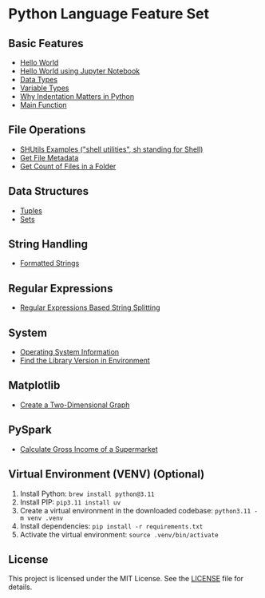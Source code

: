 # Python Language Feature Set

## Basic Features

- [Hello World](com/inbravo/core/HelloWorld.py)
- [Hello World using Jupyter Notebook](com/inbravo/core/HelloWorld.ipynb)
- [Data Types](com/inbravo/core/DataTypeTest.py)
- [Variable Types](com/inbravo/core/VariableTest.py)
- [Why Indentation Matters in Python](com/inbravo/core/IntendationTest.py)
- [Main Function](com/inbravo/core/MainFunctionTest.py)

## File Operations

- [SHUtils Examples ("shell utilities", sh standing for Shell)](com/inbravo/file/SHUtil_Test.py)
- [Get File Metadata](com/inbravo/file/File_Meta_Data.py)
- [Get Count of Files in a Folder](com/inbravo/file/File_Count.py)

## Data Structures

- [Tuples](com/inbravo/core/TupleTest.py)
- [Sets](com/inbravo/core/SetTest.py)

## String Handling

- [Formatted Strings](com/inbravo/string/FString.py)

## Regular Expressions

- [Regular Expressions Based String Splitting](com/inbravo/regexp/Reg_Exp_Utils.py)

## System

- [Operating System Information](com/inbravo/system/OSInfo.py)
- [Find the Library Version in Environment](com/inbravo/system/LibVersion.py)

## Matplotlib

- [Create a Two-Dimensional Graph](com/inbravo/matplot/Graph_Test.py)

## PySpark

- [Calculate Gross Income of a Supermarket](com/inbravo/dbx/super-market/Gross_Income.ipynb)

## Virtual Environment (VENV) (Optional)

1. Install Python: `brew install python@3.11`
2. Install PIP: `pip3.11 install uv`
3. Create a virtual environment in the downloaded codebase: `python3.11 -m venv .venv`
4. Install dependencies: `pip install -r requirements.txt`
5. Activate the virtual environment: `source .venv/bin/activate`

## License

This project is licensed under the MIT License. See the [LICENSE](LICENSE) file for details.
